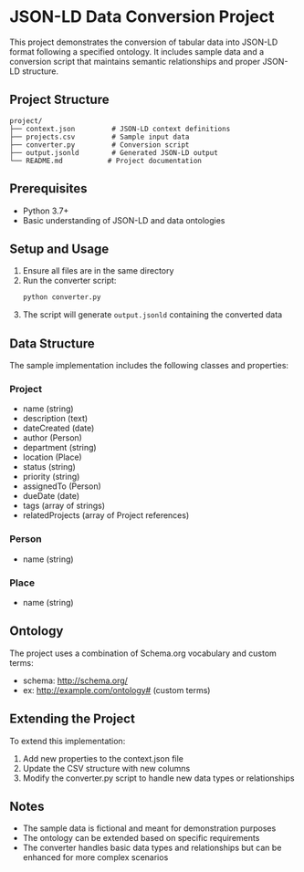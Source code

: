 # JSON-LD Data Conversion Project

This project demonstrates the conversion of tabular data into JSON-LD format following a specified ontology. It includes sample data and a conversion script that maintains semantic relationships and proper JSON-LD structure.

## Project Structure

```
project/
├── context.json         # JSON-LD context definitions
├── projects.csv         # Sample input data
├── converter.py         # Conversion script
├── output.jsonld        # Generated JSON-LD output
└── README.md           # Project documentation
```

## Prerequisites

- Python 3.7+
- Basic understanding of JSON-LD and data ontologies

## Setup and Usage

1. Ensure all files are in the same directory
2. Run the converter script:
   ```bash
   python converter.py
   ```
3. The script will generate `output.jsonld` containing the converted data

## Data Structure

The sample implementation includes the following classes and properties:

### Project
- name (string)
- description (text)
- dateCreated (date)
- author (Person)
- department (string)
- location (Place)
- status (string)
- priority (string)
- assignedTo (Person)
- dueDate (date)
- tags (array of strings)
- relatedProjects (array of Project references)

### Person
- name (string)

### Place
- name (string)

## Ontology

The project uses a combination of Schema.org vocabulary and custom terms:
- schema: http://schema.org/
- ex: http://example.com/ontology# (custom terms)

## Extending the Project

To extend this implementation:
1. Add new properties to the context.json file
2. Update the CSV structure with new columns
3. Modify the converter.py script to handle new data types or relationships

## Notes

- The sample data is fictional and meant for demonstration purposes
- The ontology can be extended based on specific requirements
- The converter handles basic data types and relationships but can be enhanced for more complex scenarios

